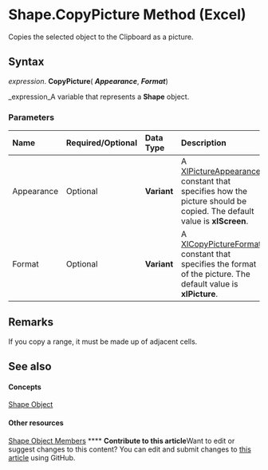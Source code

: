 
# Shape.CopyPicture Method (Excel)

Copies the selected object to the Clipboard as a picture.


## Syntax

 _expression_. **CopyPicture**( **_Appearance_**,  **_Format_**)

 _expression_A variable that represents a  **Shape** object.


### Parameters



|**Name**|**Required/Optional**|**Data Type**|**Description**|
|:-----|:-----|:-----|:-----|
|Appearance|Optional| **Variant**|A  [XlPictureAppearance](5fd97feb-a976-2c1c-4051-f2c99d0fa793.md) constant that specifies how the picture should be copied. The default value is **xlScreen**.|
|Format|Optional| **Variant**|A  [XlCopyPictureFormat](a764bd52-1c2b-9395-7774-1daceb6a8415.md) constant that specifies the format of the picture. The default value is **xlPicture**.|

## Remarks

If you copy a range, it must be made up of adjacent cells.


## See also


#### Concepts


 [Shape Object](8f01fcd1-b7d9-5216-2de5-40fb6648a403.md)
#### Other resources


 [Shape Object Members](0fed7136-4228-6c32-507d-3bd36aa56d9a.md)
****   **Contribute to this article**Want to edit or suggest changes to this content? You can edit and submit changes to  [this article](https://github.com/jhershey00/VBA_Excel_Test/OpenXMLCon/articles/276cd993-18b1-8c5b-3618-95e5b5c9a773.md) using GitHub.

